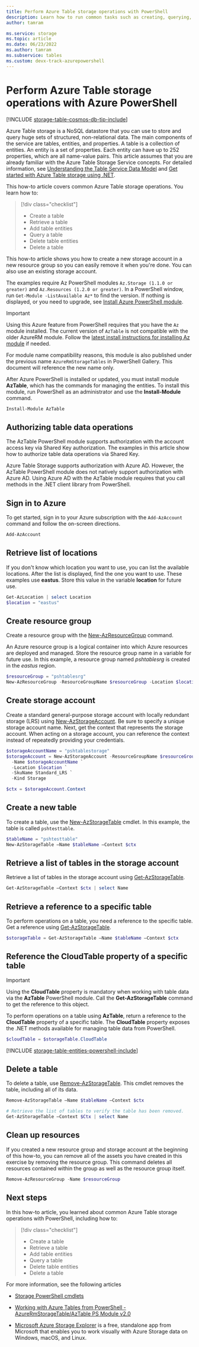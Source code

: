 ```yaml
---
title: Perform Azure Table storage operations with PowerShell
description: Learn how to run common tasks such as creating, querying, deleting data from Azure Table storage account by using PowerShell.
author: tamram

ms.service: storage
ms.topic: article
ms.date: 06/23/2022
ms.author: tamram
ms.subservice: tables 
ms.custom: devx-track-azurepowershell
---
```


# Perform Azure Table storage operations with Azure PowerShell 
[!INCLUDE [storage-table-cosmos-db-tip-include](../../../includes/storage-table-cosmos-db-langsoon-tip-include.md)]

Azure Table storage is a NoSQL datastore that you can use to store and query huge sets of structured, non-relational data. The main components of the service are tables, entities, and properties. A table is a collection of entities. An entity is a set of properties. Each entity can have up to 252 properties, which are all name-value pairs. This article assumes that you are already familiar with the Azure Table Storage Service concepts. For detailed information, see [Understanding the Table Service Data Model](/rest/api/storageservices/Understanding-the-Table-Service-Data-Model) and [Get started with Azure Table storage using .NET](../../cosmos-db/tutorial-develop-table-dotnet.md).

This how-to article covers common Azure Table storage operations. You learn how to:

> [!div class="checklist"]
> * Create a table
> * Retrieve a table
> * Add table entities
> * Query a table
> * Delete table entities
> * Delete a table

This how-to article shows you how to create a new storage account in a new resource group so you can easily remove it when you're done. You can also use an existing storage account.

The examples require Az PowerShell modules `Az.Storage (1.1.0 or greater)` and `Az.Resources (1.2.0 or greater)`. In a PowerShell window, run `Get-Module -ListAvailable Az*` to find the version. If nothing is displayed, or you need to upgrade, see [Install Azure PowerShell module](/powershell/azure/install-az-ps).

> [!IMPORTANT]
> Using this Azure feature from PowerShell requires that you have the `Az` module installed. The current version of `AzTable` is not compatible with the older AzureRM module. Follow the [latest install instructions for installing Az module](/powershell/azure/install-az-ps) if needed.
>
> For module name compatibility reasons, this module is also published under the previous name `AzureRmStorageTables` in PowerShell Gallery. This document will reference the new name only.

After Azure PowerShell is installed or updated, you must install module **AzTable**, which has the commands for managing the entities. To install this module, run PowerShell as an administrator and use the **Install-Module** command.

```powershell
Install-Module AzTable
```

## Authorizing table data operations

The AzTable PowerShell module supports authorization with the account access key via Shared Key authorization. The examples in this article show how to authorize table data operations via Shared Key.

Azure Table Storage supports authorization with Azure AD. However, the AzTable PowerShell module does not natively support authorization with Azure AD. Using Azure AD with the AzTable module requires that you call methods in the .NET client library from PowerShell.

## Sign in to Azure

To get started, sign in to your Azure subscription with the `Add-AzAccount` command and follow the on-screen directions.

```powershell
Add-AzAccount
```

## Retrieve list of locations

If you don't know which location you want to use, you can list the available locations. After the list is displayed, find the one you want to use. These examples use **eastus**. Store this value in the variable **location** for future use.

```powershell
Get-AzLocation | select Location
$location = "eastus"
```

## Create resource group

Create a resource group with the [New-AzResourceGroup](/powershell/module/az.resources/new-azresourcegroup) command.

An Azure resource group is a logical container into which Azure resources are deployed and managed. Store the resource group name in a variable for future use. In this example, a resource group named *pshtablesrg* is created in the *eastus* region.

```powershell
$resourceGroup = "pshtablesrg"
New-AzResourceGroup -ResourceGroupName $resourceGroup -Location $location
```

## Create storage account

Create a standard general-purpose storage account with locally redundant storage (LRS) using [New-AzStorageAccount](/powershell/module/az.storage/New-azStorageAccount). Be sure to specify a unique storage account name. Next, get the context that represents the storage account. When acting on a storage account, you can reference the context instead of repeatedly providing your credentials.

```powershell
$storageAccountName = "pshtablestorage"
$storageAccount = New-AzStorageAccount -ResourceGroupName $resourceGroup `
  -Name $storageAccountName `
  -Location $location `
  -SkuName Standard_LRS `
  -Kind Storage

$ctx = $storageAccount.Context
```

## Create a new table

To create a table, use the [New-AzStorageTable](/powershell/module/az.storage/New-AzStorageTable) cmdlet. In this example, the table is called `pshtesttable`.

```powershell
$tableName = "pshtesttable"
New-AzStorageTable –Name $tableName –Context $ctx
```

## Retrieve a list of tables in the storage account

Retrieve a list of tables in the storage account using [Get-AzStorageTable](/powershell/module/az.storage/Get-AzStorageTable).

```powershell
Get-AzStorageTable –Context $ctx | select Name
```

## Retrieve a reference to a specific table

To perform operations on a table, you need a reference to the specific table. Get a reference using [Get-AzStorageTable](/powershell/module/az.storage/Get-AzStorageTable).

```powershell
$storageTable = Get-AzStorageTable –Name $tableName –Context $ctx
```

## Reference the CloudTable property of a specific table

> [!IMPORTANT]
> Using the **CloudTable** property is mandatory when working with table data via the **AzTable** PowerShell module. Call the **Get-AzStorageTable** command to get the reference to this object.

To perform operations on a table using **AzTable**, return a reference to the **CloudTable** property of a specific table. The **CloudTable** property exposes the .NET methods available for managing table data from PowerShell.

```powershell
$cloudTable = $storageTable.CloudTable
```

[!INCLUDE [storage-table-entities-powershell-include](../../../includes/storage-table-entities-powershell-include.md)]

## Delete a table

To delete a table, use [Remove-AzStorageTable](/powershell/module/az.storage/Remove-AzStorageTable). This cmdlet removes the table, including all of its data.

```powershell
Remove-AzStorageTable –Name $tableName –Context $ctx

# Retrieve the list of tables to verify the table has been removed.
Get-AzStorageTable –Context $Ctx | select Name
```

## Clean up resources

If you created a new resource group and storage account at the beginning of this how-to,  you can remove all of the assets you have created in this exercise by removing the resource group. This command deletes all resources contained within the group as well as the resource group itself.

```powershell
Remove-AzResourceGroup -Name $resourceGroup
```

## Next steps

In this how-to article, you learned about common Azure Table storage operations with PowerShell, including how to:

> [!div class="checklist"]
> * Create a table
> * Retrieve a table
> * Add table entities
> * Query a table
> * Delete table entities
> * Delete a table

For more information, see the following articles

* [Storage PowerShell cmdlets](/powershell/module/az.storage#storage)

* [Working with Azure Tables from PowerShell - AzureRmStorageTable/AzTable PS Module v2.0](https://paulomarquesc.github.io/working-with-azure-storage-tables-from-powershell)

* [Microsoft Azure Storage Explorer](../../vs-azure-tools-storage-manage-with-storage-explorer.md) is a free, standalone app from Microsoft that enables you to work visually with Azure Storage data on Windows, macOS, and Linux.